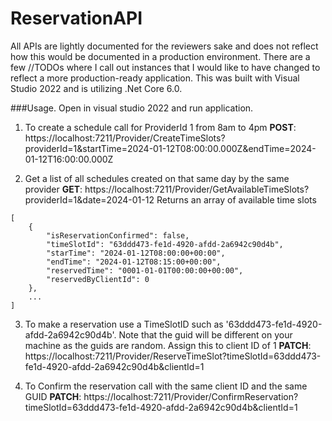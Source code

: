 # ReservationAPI
All APIs are lightly documented for the reviewers sake and does not reflect how this would be documented in a production environment.  There are a few //TODOs where I call out instances that I would like to have changed to reflect a more production-ready application.  This was built with Visual Studio 2022 and is utilizing .Net Core 6.0.

###Usage. 
Open in visual studio 2022 and run application.

1. To create a schedule call for ProviderId 1 from 8am to 4pm
**POST**: https://localhost:7211/Provider/CreateTimeSlots?providerId=1&startTime=2024-01-12T08:00:00.000Z&endTime=2024-01-12T16:00:00.000Z

2. Get a list of all schedules created on that same day by the same provider
**GET**:  https://localhost:7211/Provider/GetAvailableTimeSlots?providerId=1&date=2024-01-12
Returns an array of available time slots
```
[
    {
        "isReservationConfirmed": false,
        "timeSlotId": "63ddd473-fe1d-4920-afdd-2a6942c90d4b",
        "starTime": "2024-01-12T08:00:00+00:00",
        "endTime": "2024-01-12T08:15:00+00:00",
        "reservedTime": "0001-01-01T00:00:00+00:00",
        "reservedByClientId": 0
    },
    ...
]
```

3. To make a reservation use a TimeSlotID such as '63ddd473-fe1d-4920-afdd-2a6942c90d4b'.  Note that the guid will be different on your machine as the guids are random.  Assign this to client ID of 1
**PATCH**: https://localhost:7211/Provider/ReserveTimeSlot?timeSlotId=63ddd473-fe1d-4920-afdd-2a6942c90d4b&clientId=1

4. To Confirm the reservation call with the same client ID and the same GUID
**PATCH**: https://localhost:7211/Provider/ConfirmReservation?timeSlotId=63ddd473-fe1d-4920-afdd-2a6942c90d4b&clientId=1
